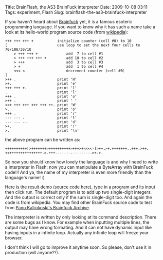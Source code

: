 Title: BrainFlash, the AS3 BrainFuck interpreter
Date: 2009-10-08 03:11
Tags: experiment, Flash
Slug: brainflash-the-as3-brainfuck-interpreter

If you haven't heard about [Brainfuck][] yet, it is a famous esoteric
programming language. If you want to know why it has such a name take a
look at its hello-world program source code (from [wikipedia][]):

```brainfuck
+++ +++ +++ +           initialize counter (cell #0) to 10
[                       use loop to set the next four cells to 70/100/30/10
    > +++ +++ +             add  7 to cell #1
    > +++ +++ +++ +         add 10 to cell #2
    > +++                   add  3 to cell #3
    > +                     add  1 to cell #4
    <<< < -                 decrement counter (cell #0)
]
>++ .                   print 'H'
>+.                     print 'e'
+++ +++ +.              print 'l'
.                       print 'l'
+++ .                   print 'o'
>++ .                   print ' '
<<+ +++ +++ +++ +++ ++. print 'W'
>.                      print 'o'
+++ .                   print 'r'
--- --- .               print 'l'
--- --- --.             print 'd'
>+.                     print '!'
>.                      print '\n'
```

the above program can be written as:

```brainfuck
++++++++++[>+++++++>++++++++++>+++>+<<<<-]>++.>+.+++++++..+++.>++.<<+++++++++++++++.>.+++.------.--------.>+.>.
```

So now you should know how lovely the language is and why I need to
write a interpreter in Flash: now you can manipulate a ByteArray with
BrainFuck code!!! And ya, the name of my interpreter is even more
friendly than the language's name! :)

[Here is the result demo][] ([source code here][]), type in a program
and its input then click run. The default program is to add up two
single-digit integers. And the output is correct only if the sum is
single-digit too. And again the code is from wikipedia. You may find
other BrainFuck source code to test from [Panu Kalliokoski's Brainfuck
Archive][].

The interpreter is written by only looking at its command description.
There are some bugs as I know. For example when inputting multiple
lines, the output may have wrong formating. And it can not have dynamic
input like having inputs in a infinite loop. Actually any infinite loop
will freeze your browser.

I don't think I will go to improve it anytime soon. So please, don't use
it in production (will anyone??).

  [Brainfuck]: http://www.muppetlabs.com/~breadbox/bf/
  [wikipedia]: http://en.wikipedia.org/wiki/Brainfuck#Hello_World.21
  [Here is the result demo]: http://blog.onthewings.net/wp-content/uploads/2009/10/brainflashDemo.html
  [source code here]: http://blog.onthewings.net/wp-content/uploads/2009/10/brainflashDemo.zip
  [Panu Kalliokoski's Brainfuck Archive]: http://esoteric.sange.fi/brainfuck/bf-source/prog/
